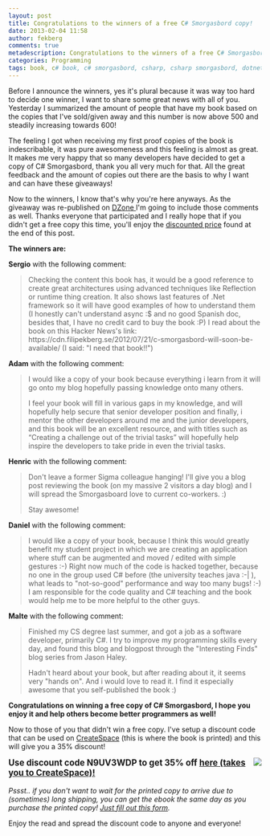 ```yaml
---
layout: post
title: Congratulations to the winners of a free C# Smorgasbord copy!
date: 2013-02-04 11:58
author: fekberg
comments: true
metadescription: Congratulations to the winners of a free C# Smorgasbord copy!
categories: Programming
tags: book, c# book, c# smorgasbord, csharp, csharp smorgasbord, dotnet, giveaway, ioc, Programming, roslyn, roslyn book, smorgasbord
---
```

Before I announce the winners, yes it's plural because it was way too hard to decide one winner, I want to share some great news with all of you. Yesterday I summarized the amount of people that have my book based on the copies that I've sold/given away and this number is now above 500 and steadily increasing towards 600!

The feeling I got when receiving my first proof copies of the book is indescribable, it was pure awesomeness and this feeling is almost as great. It makes me very happy that so many developers have decided to get a copy of C# Smorgasbord, thank you all very much for that. All the great feedback and the amount of copies out there are the basis to why I want and can have these giveaways!<!--excerpt-->

Now to the winners, I know that's why you're here anyways. As the giveaway was re-published on <a href="http://dotnet.dzone.com/articles/want-free-copy-c-smorgasbord?mz=57923-dotnet">DZone </a>I'm going to include those comments as well. Thanks everyone that participated and I really hope that if you didn't get a free copy this time, you'll enjoy the <a href="#discount">discounted price</a> found at the end of this post.

<strong>The winners are:</strong>

<strong>Sergio</strong> with the following comment:

<blockquote>Checking the content this book has, it would be a good reference to create great architectures using advanced techniques like Reflection or runtime thing creation. It also shows last features of .Net framework so it will have good examples of how to understand them (I honestly can't understand async :$ and no good Spanish doc, besides that, I have no credit card to buy the book :P) I read about the book on this Hacker News's link: https://cdn.filipekberg.se/2012/07/21/c-smorgasbord-will-soon-be-available/
(I said: "I need that book!!")</blockquote>

<strong>Adam</strong> with the following comment:

<blockquote>I would like a copy of your book because everything i learn from it will go onto my blog hopefully passing knowledge onto many others.

I feel your book will fill in various gaps in my knowledge, and will hopefully help secure that senior developer position and finally, i mentor the other developers around me and the junior developers, and this book will be an excellent resource, and with titles such as “Creating a challenge out of the trivial tasks” will hopefully help inspire the developers to take pride in even the trivial tasks.</blockquote>

<strong>Henric</strong> with the following comment:

<blockquote>Don't leave a former Sigma colleague hanging! I'll give you a blog post reviewing the book (on my massive 2 visitors a day blog) and I will spread the Smorgasboard love to current co-workers. :) 

Stay awesome!</blockquote>

<strong>Daniel</strong> with the following comment:

<blockquote>I would like a copy of your book, because I think this would greatly benefit my student project in which we are creating an application where stuff can be augmented and moved / edited with simple gestures :-) Right now much of the code is hacked together, because no one in the group used C# before (the university teaches java :-| ), what leads to "not-so-good" performance and way too many bugs! :-) I am responsible for the code quality and C# teaching and the book would help me to be more helpful to the other guys.</blockquote>


<strong>Malte</strong> with the following comment:

<blockquote>Finished my CS degree last summer, and got a job as a software developer, primarily C#. I try to improve my programming skills every day, and found this blog and blogpost through the "Interesting Finds" blog series from Jason Haley.

Hadn't heard about your book, but after reading about it, it seems very "hands on". And i would love to read it.
I find it especially awesome that you self-published the book :)</blockquote>

<strong>Congratulations on winning a free copy of C# Smorgasbord, I hope you enjoy it and help others become better programmers as well!</strong>

<a name="discount">Now to those of you that didn't win a free copy. I've setup a discount code that can be used on <a href="https://www.createspace.com/3759762"  target="about:blank">CreateSpace</a> (this is where the book is printed) and this will give you a 35% discount!

<img src="https://cdn.filipekberg.se/fekberg-blog/wp-content/uploads/2012/11/CSharpSmorgasbordDiscount_RestOf2012.png" style="float: right;" /><span style="margin: 0; padding:0; font-size: 120%; font-weight: bold;">Use discount code N9UV3WDP to get 35% off <a href="https://www.createspace.com/3759762" target="about:blank">here (takes you to CreateSpace)!</a></span><br/><br/><em>Pssst.. if you don't want to wait for the printed copy to arrive due to (sometimes) long shipping, you can get the ebook the same day as you purchase the printed copy! <a href="https://books.filipekberg.se/Ebook" target="about:blank">Just fill out this form</a>.</em>

Enjoy the read and spread the discount code to anyone and everyone!